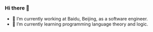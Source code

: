 ### Hi there 👋

- 🔭 I’m currently working at Baidu, Beijing, as a software engineer.
- 🌱 I’m currently learning programming language theory and logic.

<!--
**suica/suica** is a ✨ _special_ ✨ repository because its `README.md` (this file) appears on your GitHub profile.

Here are some ideas to get you started:


- 👯 I’m looking to collaborate on ...
- 🤔 I’m looking for help with ...
- 💬 Ask me about ...
- 📫 How to reach me: ...
- 😄 Pronouns: they/them.
- ⚡ Fun fact: ...
-->
